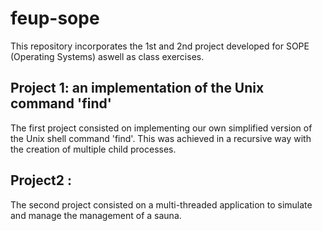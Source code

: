 # feup-sope

This repository incorporates the 1st and 2nd project developed for SOPE (Operating Systems) aswell as class exercises.


## Project 1: an implementation of the Unix command 'find'

The first project consisted on implementing our own simplified version of the Unix shell command 'find'.
This was achieved in a recursive way with the creation of multiple child processes.


## Project2 :

The second project consisted on a multi-threaded application to simulate and manage the management of a sauna.